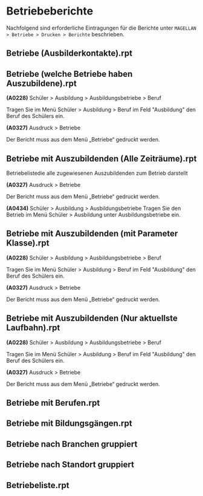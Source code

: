 
# Betriebeberichte

Nachfolgend sind erforderliche Eintragungen für die Berichte unter `MAGELLAN > Betriebe > Drucken > Berichte` beschrieben.

## Betriebe (Ausbilderkontakte).rpt

## Betriebe (welche Betriebe haben Auszubildene).rpt

**(A0228)** Schüler > Ausbildung > Ausbildungsbetriebe > Beruf 

Tragen Sie im Menü Schüler > Ausbildung > Beruf  im Feld "Ausbildung" den Beruf des Schülers ein.

**(A0327)** Ausdruck > Betriebe

Der Bericht muss aus dem Menü „Betriebe“ gedruckt werden.

## Betriebe mit Auszubildenden (Alle Zeiträume).rpt

Betriebelistedie alle zugewiesenen Auszubildenden zum Betrieb darstellt

**(A0327)** Ausdruck > Betriebe

Der Bericht muss aus dem Menü „Betriebe“ gedruckt werden.

**(A0434)** Schüler > Ausbildung > Ausbildungsbetriebe
Tragen Sie den Betrieb im Menü Schüler > Ausbildung unter Ausbildungsbetriebe ein.

## Betriebe mit Auszubildenden (mit Parameter Klasse).rpt

**(A0228)** Schüler > Ausbildung > Ausbildungsbetriebe > Beruf 

Tragen Sie im Menü Schüler > Ausbildung > Beruf  im Feld "Ausbildung" den Beruf des Schülers ein.

**(A0327)** Ausdruck > Betriebe

Der Bericht muss aus dem Menü „Betriebe“ gedruckt werden.

## Betriebe mit Auszubildenden (Nur aktuellste Laufbahn).rpt

**(A0228)** Schüler > Ausbildung > Ausbildungsbetriebe > Beruf 

Tragen Sie im Menü Schüler > Ausbildung > Beruf  im Feld "Ausbildung" den Beruf des Schülers ein.

**(A0327)** Ausdruck > Betriebe

Der Bericht muss aus dem Menü „Betriebe“ gedruckt werden.

## Betriebe mit Berufen.rpt

## Betriebe mit Bildungsgängen.rpt

## Betriebe nach Branchen gruppiert

## Betriebe nach Standort gruppiert

## Betriebeliste.rpt

